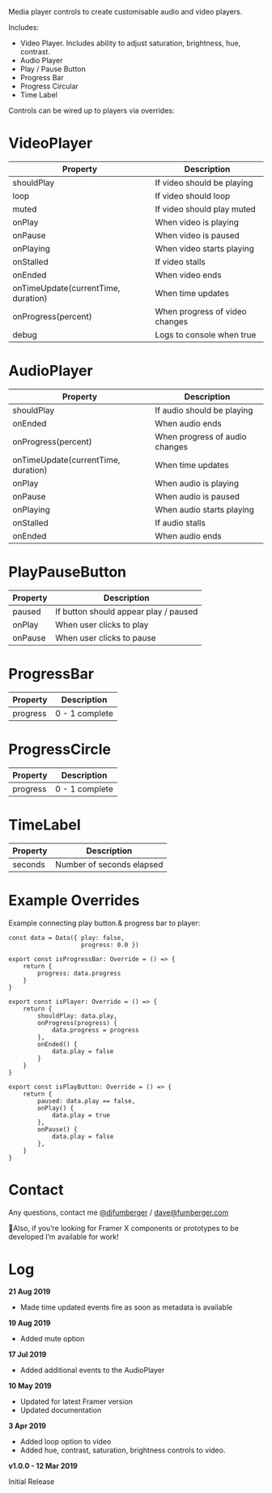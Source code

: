Media player controls to create customisable audio and video players. 

Includes:

* Video Player. Includes ability to adjust saturation, brightness, hue, contrast. 
* Audio Player
* Play / Pause Button
* Progress Bar
* Progress Circular
* Time Label

Controls can be wired up to players via overrides:

# VideoPlayer 

| Property               |  Description |
| ---| ---  | 
| shouldPlay            |  If video should be playing | 
| loop                       |  If video should loop |
| muted                     |  If video should play muted |
| onPlay                   | When video is playing |
| onPause                   | When video is paused |
| onPlaying               | When video starts playing |
| onStalled               | If video stalls |
| onEnded               | When video ends |
| onTimeUpdate(currentTime, duration)    | When time updates |
| onProgress(percent) | When progress of video changes | 
| debug            | Logs to console when true | 

# AudioPlayer
| Property               |  Description |
| ---| ---  | 
| shouldPlay            |  If audio should be playing | 
| onEnded               | When audio ends |
| onProgress(percent) | When progress of audio changes | 
| onTimeUpdate(currentTime, duration)    | When time updates |
| onPlay                   | When audio is playing |
| onPause                   | When audio is paused |
| onPlaying               | When audio starts playing |
| onStalled               | If audio stalls |
| onEnded               | When audio ends |

# PlayPauseButton
| Property               |  Description |
| ---| ---  | 
| paused            |  If button should appear play / paused | 
| onPlay                       |  When user clicks to play |
| onPause                   | When user clicks to pause |

# ProgressBar
| Property               |  Description |
| ---| ---  | 
| progress            |  0 - 1 complete | 

# ProgressCircle
| Property               |  Description |
| ---| ---  | 
| progress            |  0 - 1 complete | 

# TimeLabel
| Property               |  Description |
| ---| ---  | 
| seconds            |  Number of seconds elapsed | 

# Example Overrides 
Example connecting play button.& progress bar to player:

~~~~
const data = Data({ play: false,
                    progress: 0.0 })

export const isProgressBar: Override = () => {
    return {
        progress: data.progress
    }
}

export const isPlayer: Override = () => {
    return {
        shouldPlay: data.play,
        onProgress(progress) {
            data.progress = progress
        },
        onEnded() {
            data.play = false
        }
    }
} 

export const isPlayButton: Override = () => {
    return {
        paused: data.play == false,
        onPlay() {            
            data.play = true
        },
        onPause() {            
            data.play = false
        },
    }
}
~~~~


# Contact

Any questions, contact me [@djfumberger](http://twitter.com/djfumberger) / <dave@fumberger.com>

📣Also, if you’re looking for Framer X components or prototypes to be developed I’m available for work!

# Log

**21 Aug 2019**
* Made time updated events fire as soon as metadata is available

**19 Aug 2019**
* Added mute option

**17 Jul 2019**
* Added additional events to the AudioPlayer

**10 May 2019**
* Updated for latest Framer version
* Updated documentation 

**3 Apr 2019**

* Added loop option to video
* Added hue, contrast, saturation, brightness controls to video.

**v1.0.0 - 12 Mar 2019**

Initial Release

